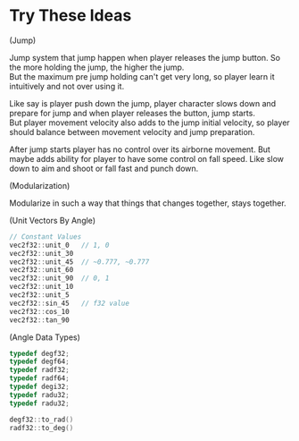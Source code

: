 
# Try These Ideas


(Jump)

Jump system that jump happen when player releases the
jump button. So the more holding the jump, the higher
the jump.  
But the maximum pre jump holding can't get very long,
so player learn it intuitively and not over using it.  

Like say is player push down the jump, player character
slows down and prepare for jump and when player releases
the button, jump starts.  
But player movement velocity also adds to the jump initial
velocity, so player should balance between movement velocity
and jump preparation.  

After jump starts player has no control over its airborne
movement.
But maybe adds ability for player to have some control
on fall speed. Like slow down to aim and shoot or
fall fast and punch down.

(Modularization)

Modularize in such a way that things
that changes together, stays together.

(Unit Vectors By Angle)

```cpp
// Constant Values
vec2f32::unit_0   // 1, 0
vec2f32::unit_30
vec2f32::unit_45  // ~0.777, ~0.777
vec2f32::unit_60
vec2f32::unit_90  // 0, 1
vec2f32::unit_10
vec2f32::unit_5
vec2f32::sin_45   // f32 value
vec2f32::cos_10
vec2f32::tan_90
```

(Angle Data Types)

```cpp
typedef degf32;
typedef degf64;
typedef radf32;
typedef radf64;
typedef degi32;
typedef radu32;
typedef radu32;

degf32::to_rad()
radf32::to_deg()

```
